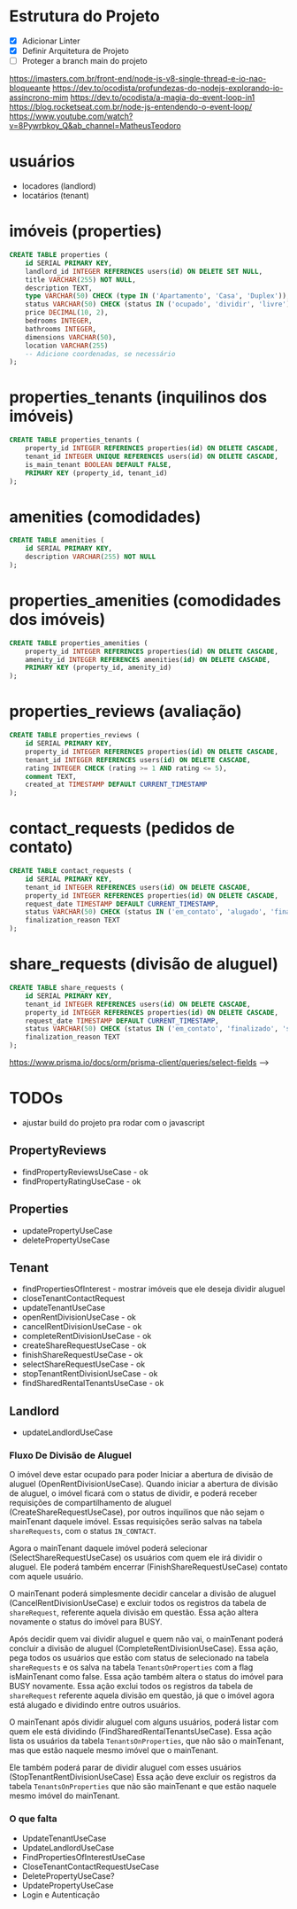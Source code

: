 # Estrutura do Projeto

- [x] Adicionar Linter
- [x] Definir Arquitetura de Projeto
- [ ] Proteger a branch main do projeto

https://imasters.com.br/front-end/node-js-v8-single-thread-e-io-nao-bloqueante
https://dev.to/ocodista/profundezas-do-nodejs-explorando-io-assincrono-mim
https://dev.to/ocodista/a-magia-do-event-loop-in1
https://blog.rocketseat.com.br/node-js-entendendo-o-event-loop/
https://www.youtube.com/watch?v=8Pywrbkoy_Q&ab_channel=MatheusTeodoro

# usuários

- locadores (landlord)
- locatários (tenant)

# imóveis (properties)

```sql
CREATE TABLE properties (
    id SERIAL PRIMARY KEY,
    landlord_id INTEGER REFERENCES users(id) ON DELETE SET NULL,
    title VARCHAR(255) NOT NULL,
    description TEXT,
    type VARCHAR(50) CHECK (type IN ('Apartamento', 'Casa', 'Duplex')),
    status VARCHAR(50) CHECK (status IN ('ocupado', 'dividir', 'livre')),
    price DECIMAL(10, 2),
    bedrooms INTEGER,
    bathrooms INTEGER,
    dimensions VARCHAR(50),
    location VARCHAR(255)
    -- Adicione coordenadas, se necessário
);
```

# properties_tenants (inquilinos dos imóveis)

```sql
CREATE TABLE properties_tenants (
    property_id INTEGER REFERENCES properties(id) ON DELETE CASCADE,
    tenant_id INTEGER UNIQUE REFERENCES users(id) ON DELETE CASCADE,
    is_main_tenant BOOLEAN DEFAULT FALSE,
    PRIMARY KEY (property_id, tenant_id)
);
```

# amenities (comodidades)

```sql
CREATE TABLE amenities (
    id SERIAL PRIMARY KEY,
    description VARCHAR(255) NOT NULL
);
```

# properties_amenities (comodidades dos imóveis)

```sql
CREATE TABLE properties_amenities (
    property_id INTEGER REFERENCES properties(id) ON DELETE CASCADE,
    amenity_id INTEGER REFERENCES amenities(id) ON DELETE CASCADE,
    PRIMARY KEY (property_id, amenity_id)
);
```

# properties_reviews (avaliação)

```sql
CREATE TABLE properties_reviews (
    id SERIAL PRIMARY KEY,
    property_id INTEGER REFERENCES properties(id) ON DELETE CASCADE,
    tenant_id INTEGER REFERENCES users(id) ON DELETE CASCADE,
    rating INTEGER CHECK (rating >= 1 AND rating <= 5),
    comment TEXT,
    created_at TIMESTAMP DEFAULT CURRENT_TIMESTAMP
);
```

# contact_requests (pedidos de contato)

```sql
CREATE TABLE contact_requests (
    id SERIAL PRIMARY KEY,
    tenant_id INTEGER REFERENCES users(id) ON DELETE CASCADE,
    property_id INTEGER REFERENCES properties(id) ON DELETE CASCADE,
    request_date TIMESTAMP DEFAULT CURRENT_TIMESTAMP,
    status VARCHAR(50) CHECK (status IN ('em_contato', 'alugado', 'finalizado')) DEFAULT 'em_contato',
    finalization_reason TEXT
);
```

# share_requests (divisão de aluguel)

```sql
CREATE TABLE share_requests (
    id SERIAL PRIMARY KEY,
    tenant_id INTEGER REFERENCES users(id) ON DELETE CASCADE,
    property_id INTEGER REFERENCES properties(id) ON DELETE CASCADE,
    request_date TIMESTAMP DEFAULT CURRENT_TIMESTAMP,
    status VARCHAR(50) CHECK (status IN ('em_contato', 'finalizado', 'selecionado', 'dividindo')) DEFAULT 'em_contato',
    finalization_reason TEXT
);
```

https://www.prisma.io/docs/orm/prisma-client/queries/select-fields -->

# TODOs

- ajustar build do projeto pra rodar com o javascript

## PropertyReviews

- findPropertyReviewsUseCase - ok
- findPropertyRatingUseCase - ok

## Properties

- updatePropertyUseCase
- deletePropertyUseCase

## Tenant

- findPropertiesOfInterest - mostrar imóveis que ele deseja dividir aluguel
- closeTenantContactRequest
- updateTenantUseCase
- openRentDivisionUseCase - ok
- cancelRentDivisionUseCase - ok
- completeRentDivisionUseCase - ok
- createShareRequestUseCase - ok
- finishShareRequestUseCase - ok
- selectShareRequestUseCase - ok
- stopTenantRentDivisionUseCase - ok
- findSharedRentalTenantsUseCase - ok

## Landlord

- updateLandlordUseCase

### Fluxo De Divisão de Aluguel

O imóvel deve estar ocupado para poder Iniciar a abertura de divisão de aluguel (OpenRentDivisionUseCase).
Quando iniciar a abertura de divisão de aluguel, o imóvel ficará com o status de dividir, e poderá receber 
requisições de compartilhamento de aluguel (CreateShareRequestUseCase), por outros inquilinos que não sejam
o mainTenant daquele imóvel. Essas requisições serão salvas na tabela `shareRequests`, com o status `IN_CONTACT`.

Agora o mainTenant daquele imóvel poderá selecionar (SelectShareRequestUseCase) os usuários com quem ele irá dividir o aluguel.
Ele poderá também encerrar (FinishShareRequestUseCase) contato com aquele usuário.

O mainTenant poderá simplesmente decidir cancelar a divisão de aluguel (CancelRentDivisionUseCase) e excluir todos os registros da tabela de `shareRequest`,
referente aquela divisão em questão. Essa ação altera novamente o status do imóvel para BUSY.

Após decidir quem vai dividir aluguel e quem não vai, o mainTenant poderá concluir a divisão de aluguel (CompleteRentDivisionUseCase).
Essa ação, pega todos os usuários que estão com status de selecionado na tabela `shareRequests` e os salva na 
tabela `TenantsOnProperties` com a flag isMainTenant como false. 
Essa ação também altera o status do imóvel para BUSY novamente.
Essa ação exclui todos os registros da tabela de `shareRequest` referente aquela divisão em questão,
já que o imóvel agora está alugado e dividindo entre outros usuários.

O mainTenant após dividir aluguel com alguns usuários, poderá listar com quem ele está dividindo (FindSharedRentalTenantsUseCase).
Essa ação lista os usuários da tabela `TenantsOnProperties`, que não são o mainTenant, mas que estão naquele
mesmo imóvel que o mainTenant.

Ele também poderá parar de dividir aluguel com esses usuários (StopTenantRentDivisionUseCase) 
Essa ação deve excluir os registros da tabela `TenantsOnProperties` que não são mainTenant e que estão
naquele mesmo imóvel do mainTenant.

### O que falta

- UpdateTenantUseCase
- UpdateLandlordUseCase
- FindPropertiesOfInterestUseCase
- CloseTenantContactRequestUseCase
- DeletePropertyUseCase?
- UpdatePropertyUseCase
- Login e Autenticação